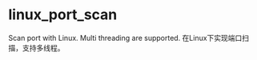 linux_port_scan
===============

Scan port with Linux. Multi threading are supported. 在Linux下实现端口扫描，支持多线程。
